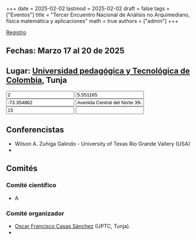 +++
date      = 2025-02-02
lastmod   = 2025-02-02
draft     = false
tags      = ["Eventos"]
title     = "Tercer Encuentro Nacional de Análisis no Arquimediano, física matemática y aplicaciones"
math      = true
authors   = ["admin"]
+++

[Registro](https://docs.google.com/forms/d/1F-isLevdxRscKoi074pfHJcafywxA929zvF-OXGVv_c/edit)


## Fechas: **Marzo 17 al 20 de 2025**

## Lugar: [Universidad pedagógica y Tecnológica de Colombia](https://www.uptc.edu.co/sitio/portal/), Tunja


<div class=d-none><input id=map-provider value=2>
<input id=map-lat value=5.551165>
<input id=map-lng value=-73.354862>
<input id=map-dir value="Avenida Central del Norte 39-115, Tunja, BO 15003">
<input id=map-zoom value=15>
<input id=map-api-key value></div>

## Conferencistas

* Wilson  A. Zuñiga Galindo - University of Texas Rio Grande Vallery (USA)
* 


## Comités

### Comité científico

* A

### Comité organizador

* [Oscar Francisco Casas Sánchez](https://matematicas.netlify.app/authors/casas-o/) (UPTC, Tunja).
*

